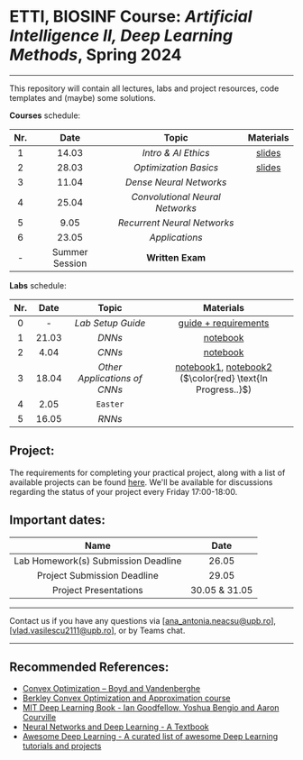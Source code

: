 # ETTI, BIOSINF Course: *Artificial Intelligence II, Deep Learning Methods*, Spring 2024
___

This repository will contain all lectures, labs and project resources, code templates and (maybe) some solutions.

**Courses** schedule:

| **Nr.** | **Date** |       **Topic**       | **Materials** |
|:-------:|:--------:|:---------------------:|:-------------:|
|    1    |   14.03  |  _Intro & AI Ethics_  |   [slides](course/C1%20-%20Intro&Ethics.pdf)           |
|    2    |   28.03  | _Optimization Basics_ |   [slides](course/C2%20-%20LinearNets.pdf)            |
|    3    |   11.04  | _Dense Neural Networks_ |               |
|    4    |   25.04  | _Convolutional Neural Networks_|               |
|    5    |   9.05   |_Recurrent Neural Networks_|               |
|    6    |   23.05  |_Applications_ |               |
|    -    |   Summer Session    |    **Written Exam**    |      |

**Labs** schedule:

| **Nr.** | **Date** |        **Topic**        | **Materials** |
|:-------:|:--------:|:-----------------------:|:-------------:|
|    0    |    -     |     _Lab Setup Guide_   |   [guide + requirements](lab_setup/)            |
|    1    |   21.03  |           _DNNs_        |   [notebook](L1/fully_connected.ipynb)            |
|    2    |   4.04   |           _CNNs_      |   [notebook](L2/conv_classification.ipynb)            |
|    3    |   18.04  | _Other Applications of CNNs_  |   [notebook1](L3/object_localization.ipynb), [notebook2](L3/speaker_separation.ipynb) ($\color{red} \text{In Progress..}$)           |
|    4    |   2.05   |         `Easter`        |               |
|    5    |   16.05  |         _RNNs_          |               |

## Project:

The requirements for completing your practical project, along with a list of available projects can be found [here](Project_IA2.pdf). 
We'll be available for discussions regarding the status of your project every Friday 17:00-18:00.

## Important dates:

| **Name** | **Date** |
|:-------:|:--------:|
|  Lab Homework(s) Submission Deadline  |  26.05  |
|  Project Submission Deadline  |  29.05  |
|  Project Presentations  |  30.05 & 31.05  |
___

Contact us if you have any questions via [ana_antonia.neacsu@upb.ro], [vlad.vasilescu2111@upb.ro], or by Teams chat.

___

## Recommended References:
- [Convex Optimization – Boyd and Vandenberghe](https://stanford.edu/~boyd/cvxbook/)
- [Berkley Convex Optimization and Approximation course](https://ee227c.github.io)
- [MIT Deep Learning Book - Ian Goodfellow, Yoshua Bengio and Aaron Courville](https://github.com/janishar/mit-deep-learning-book-pdf)
- [Neural Networks and Deep Learning - A Textbook](https://www.charuaggarwal.net/neural.htm)
- [Awesome Deep Learning - A curated list of awesome Deep Learning tutorials and projects](https://github.com/ChristosChristofidis/awesome-deep-learning)
